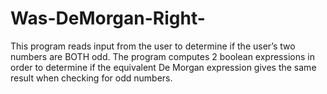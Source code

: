 # Was-DeMorgan-Right-
This program reads input from the user to determine if the user’s two numbers are BOTH odd.  The program computes 2 boolean expressions in order to determine if the equivalent De Morgan expression gives the same result when checking for odd numbers. 
